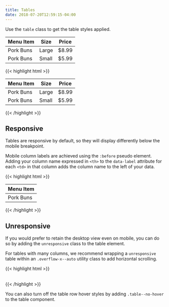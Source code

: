 ```yaml
---
title: Tables
date: 2018-07-20T12:59:15-04:00
---
```

Use the `table` class to get the table styles applied.

<table class="table unresponsive">
  <thead>
    <tr>
      <th>Menu Item</th>
      <th>Size</th>
      <th>Price</th>
    </tr>
  </thead>
  <tbody>
    <tr>
      <td data-label="Menu Item">
        Pork Buns
      </td>
      <td data-label="Size">
        Large
      </td>
      <td data-label="Price">
        $8.99
      </td>
    </tr>
    <tr>
      <td data-label="Menu Item">
        Pork Buns
      </td>
      <td data-label="Size">
        Small
      </td>
      <td data-label="Price">
        $5.99
      </td>
    </tr>
  </tbody>
</table>

<div class="mt-3 mb-4">
{{< highlight html >}}
<table class="table">
  <thead>
    <tr>
      <th>Menu Item</th>
      <th>Size</th>
      <th>Price</th>
    </tr>
  </thead>
  <tbody>
    <tr>
      <td data-label="Menu Item">
        Pork Buns
      </td>
      <td data-label="Size">
        Large
      </td>
      <td data-label="Price">
        $8.99
      </td>
    </tr>
    <tr>
      <td data-label="Menu Item">
        Pork Buns
      </td>
      <td data-label="Size">
        Small
      </td>
      <td data-label="Price">
        $5.99
      </td>
    </tr>
  </tbody>
</table>
{{< /highlight >}}
</div>

## Responsive

Tables are responsive by default, so they will display differently below the mobile breakpoint.

Mobile column labels are achieved using the `:before` pseudo element. Adding your column name expressed in `<th>` to the `data-label` attribute for each `<td>` in that column adds the column name to the left of your data.
<div class="mt-3 mb-4">
{{< highlight html >}}
<table class="table">
  <thead>
    <th>Menu Item</th>
  </thead>
  <tbody>
    <tr>
      <td data-label="Menu Items">
        Pork Buns
      </td>
    </tr>
  <tbody>
</table>
{{< /highlight >}}
</div>

## Unresponsive
If you would prefer to retain the desktop view even on mobile, you can do so by adding the `unresponsive` class to the table element. 

For tables with many columns, we recommend wrapping a `unresponsive` table within an `.overflow-x--auto` utility class to add horizontal scrolling.

<div class="mt-3 mb-4">
{{< highlight html >}}
<div class="overflow-x--auto">
  <table class="table unresponsive">
    <!-- Table conten goes here! -->
  </table>
</div>
{{< /highlight >}}
</div>


<div class="message message--info mb-3">
  <p>You can also turn off the table row hover styles by adding <code>.table--no-hover</code> to the table component.</p>
</div>